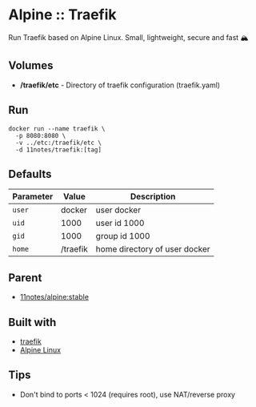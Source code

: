 # Alpine :: Traefik
Run Traefik based on Alpine Linux. Small, lightweight, secure and fast 🏔️

## Volumes
* **/traefik/etc** - Directory of traefik configuration (traefik.yaml)

## Run
```shell
docker run --name traefik \
  -p 8080:8080 \
  -v ../etc:/traefik/etc \
  -d 11notes/traefik:[tag]
```

## Defaults
| Parameter | Value | Description |
| --- | --- | --- |
| `user` | docker | user docker |
| `uid` | 1000 | user id 1000 |
| `gid` | 1000 | group id 1000 |
| `home` | /traefik | home directory of user docker |

## Parent
* [11notes/alpine:stable](https://github.com/11notes/docker-alpine)

## Built with
* [traefik](https://traefik.io/traefik)
* [Alpine Linux](https://alpinelinux.org)

## Tips
* Don't bind to ports < 1024 (requires root), use NAT/reverse proxy